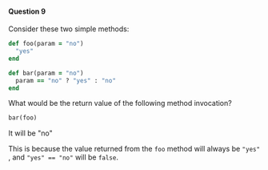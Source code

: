 #### Question 9

Consider these two simple methods:

```ruby
def foo(param = "no")
  "yes"
end

def bar(param = "no")
  param == "no" ? "yes" : "no"
end
```

What would be the return value of the following method invocation?

```ruby
bar(foo)
```

It will be "no"

This is because the value returned from the `foo` method will always be `"yes"` , and `"yes" == "no"` will be `false`.


